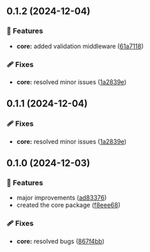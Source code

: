## 0.1.2 (2024-12-04)

### 🚀 Features

- **core:** added validation middleware ([61a7118](https://github.com/rhinobase/dinoco/commit/61a7118))

### 🩹 Fixes

- **core:** resolved minor issues ([1a2839e](https://github.com/rhinobase/dinoco/commit/1a2839e))

## 0.1.1 (2024-12-04)

### 🩹 Fixes

- **core:** resolved minor issues ([1a2839e](https://github.com/rhinobase/dinoco/commit/1a2839e))

## 0.1.0 (2024-12-03)

### 🚀 Features

- major improvements ([ad83376](https://github.com/rhinobase/dinoco/commit/ad83376))
- created the core package ([f8eee68](https://github.com/rhinobase/dinoco/commit/f8eee68))

### 🩹 Fixes

- **core:** resolved bugs ([867f4bb](https://github.com/rhinobase/dinoco/commit/867f4bb))